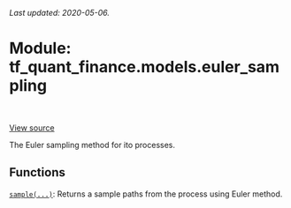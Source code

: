 <!--
This file is generated by a tool. Do not edit directly.
For open-source contributions the docs will be updated automatically.
-->

*Last updated: 2020-05-06.*

<div itemscope itemtype="http://developers.google.com/ReferenceObject">
<meta itemprop="name" content="tf_quant_finance.models.euler_sampling" />
<meta itemprop="path" content="Stable" />
</div>

# Module: tf_quant_finance.models.euler_sampling

<!-- Insert buttons and diff -->

<table class="tfo-notebook-buttons tfo-api" align="left">
</table>

<a target="_blank" href="https://github.com/google/tf-quant-finance/blob/master/tf_quant_finance/models/euler_sampling.py">View source</a>



The Euler sampling method for ito processes.



## Functions

[`sample(...)`](../../tf_quant_finance/models/euler_sampling/sample.md): Returns a sample paths from the process using Euler method.

